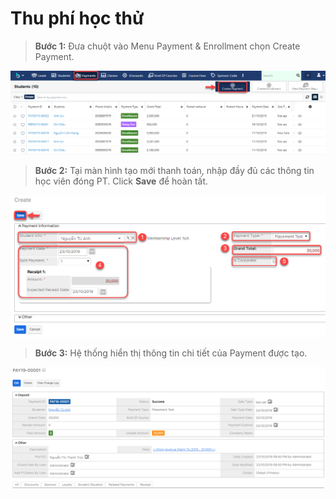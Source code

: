 # Thu phí học thử

> **Bước 1:** Đưa chuột vào Menu Payment & Enrollment chọn Create Payment.

![](../../.gitbook/assets/ThuPhi1.png)

> **Bước 2:**&#x20;
> &#x20;Tại màn hình tạo mới thanh toán, nhập đầy đủ các thông tin học viên đóng PT. Click **Save** để hoàn tất.

![](../../.gitbook/assets/ThuPhi2.png)

> **Bước 3:** Hệ thống hiển thị thông tin chi tiết của Payment được tạo.

![](../../.gitbook/assets/ThuPhi3.png)
